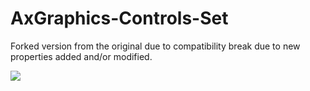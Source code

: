 # AxGraphics-Controls-Set

Forked version from the original due to compatibility break due to new properties added and/or modified.

![](https://user-images.githubusercontent.com/61160830/125549264-2eb595f5-23a6-44b2-b4b0-2d28b5436fad.png)
